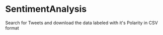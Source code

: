 # SentimentAnalysis
Search for Tweets and download the data labeled with it's Polarity in CSV format
